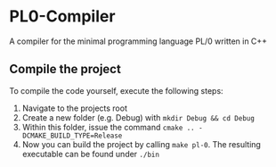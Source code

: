 # PL0-Compiler
A compiler for the minimal programming language PL/0 written in C++

## Compile the project
To compile the code yourself, execute the following steps:

1. Navigate to the projects root
2. Create a new folder (e.g. Debug) with `mkdir Debug && cd Debug`
3. Within this folder, issue the command `cmake .. -DCMAKE_BUILD_TYPE=Release`
4. Now you can build the project by calling `make pl-0`. The resulting executable can be found under `./bin`